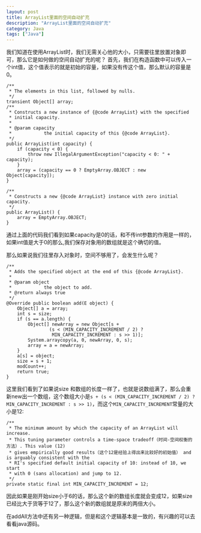 ```yaml
---
layout: post
title: ArrayList里面的空间自动扩充
description: "ArrayList里面的空间自动扩充"
category: Java
tags: ["Java"]
---
```




我们知道在使用ArrayList时，我们无需关心他的大小，只需要往里放置对象即可，那么它是如何做的空间自动扩充的呢？
首先，我们在构造函数中可以传入一个int值，这个值表示的就是初始的容量，如果没有传这个值，那么默认的容量是0。


```
/**
 * The elements in this list, followed by nulls.
 */
transient Object[] array;
/**
 * Constructs a new instance of {@code ArrayList} with the specified
 * initial capacity.
 *
 * @param capacity
 *            the initial capacity of this {@code ArrayList}.
 */
public ArrayList(int capacity) {
    if (capacity < 0) {
        throw new IllegalArgumentException("capacity < 0: " + capacity);
    }
    array = (capacity == 0 ? EmptyArray.OBJECT : new Object[capacity]);
}

/**
 * Constructs a new {@code ArrayList} instance with zero initial capacity.
 */
public ArrayList() {
    array = EmptyArray.OBJECT;
}
```


通过上面的代码我们看到如果capacity是0的话，和不传int参数的作用是一样的，如果int值是大于0的那么,我们保存对象用的数组就是这个确切的值。

那么如果说我们往里存入对象时，空间不够用了，会发生什么呢？


```
/**
 * Adds the specified object at the end of this {@code ArrayList}.
 *
 * @param object
 *            the object to add.
 * @return always true
 */
@Override public boolean add(E object) {
    Object[] a = array;
    int s = size;
    if (s == a.length) {
        Object[] newArray = new Object[s +
                (s < (MIN_CAPACITY_INCREMENT / 2) ?
                 MIN_CAPACITY_INCREMENT : s >> 1)];
        System.arraycopy(a, 0, newArray, 0, s);
        array = a = newArray;
    }
    a[s] = object;
    size = s + 1;
    modCount++;
    return true;
}
```


这里我们看到了如果说size 和数组的长度一样了，也就是说数组满了，那么会重新new出一个数组，这个数组大小是`s + (s < (MIN_CAPACITY_INCREMENT / 2) ?  MIN_CAPACITY_INCREMENT : s >> 1)`，而这个`MIN_CAPACITY_INCREMENT`常量的大小是12:


```
/**
 * The minimum amount by which the capacity of an ArrayList will increase.
 * This tuning parameter controls a time-space tradeoff（时间-空间权衡的方法）. This value (12)
 * gives empirically good results（这个12是经验上得出来比较好的初始值） and is arguably consistent with the
 * RI's specified default initial capacity of 10: instead of 10, we start
 * with 0 (sans allocation) and jump to 12.
 */
private static final int MIN_CAPACITY_INCREMENT = 12;
```


因此如果是刚开始size小于6的话，那么这个新的数组长度就会变成12，如果size已经比大于货等于12了，那么这个新的数组就是原来的两倍大小。

在addAll方法中还有另一种逻辑，但是和这个逻辑基本是一致的，有兴趣的可以去看看java源码。